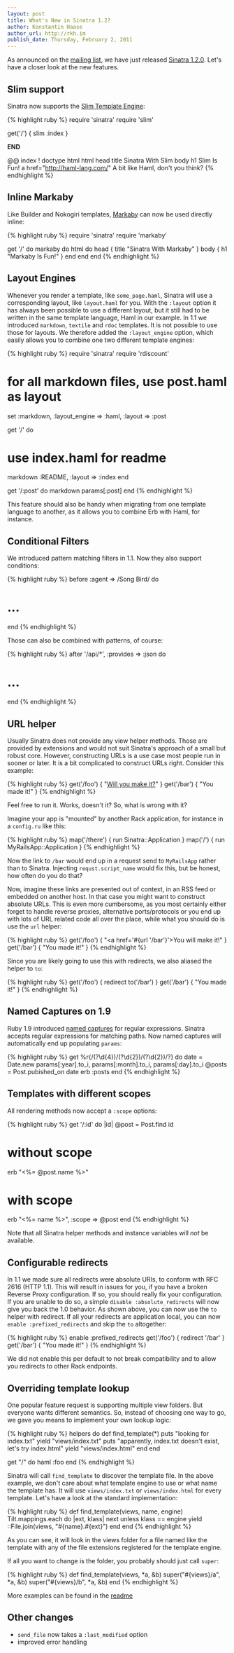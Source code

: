 ```yaml
---
layout: post
title: What's New in Sinatra 1.2?
author: Konstantin Haase
author_url: http://rkh.im
publish_date: Thursday, February 2, 2011
---
```


As announced on the [mailing list](http://groups.google.com/group/sinatrarb), we
have just released [Sinatra
1.2.0](https://rubygems.org/gems/sinatra/versions/1.2.0). Let's have a closer
look at the new features.

## Slim support

Sinatra now supports the [Slim Template Engine](http://slim-lang.com/):

{% highlight ruby %}
require 'sinatra'
require 'slim'

get('/') { slim :index }

__END__

@@ index
! doctype html
html
  head
    title Sinatra With Slim
  body
    h1 Slim Is Fun!
    a href="http://haml-lang.com/" A bit like Haml, don't you think?
{% endhighlight %}

## Inline Markaby

Like Builder and Nokogiri templates, [Markaby](http://markaby.rubyforge.org/)
can now be used directly inline:

{% highlight ruby %}
require 'sinatra'
require 'markaby'

get '/' do
  markaby do
    html do
      head { title "Sinatra With Markaby" }
      body { h1 "Markaby Is Fun!" }
    end
  end
end
{% endhighlight %}

## Layout Engines

Whenever you render a template, like `some_page.haml`, Sinatra will use a
corresponding layout, like `layout.haml` for you. With the `:layout` option it
has always been possible to use a different layout, but it still had to be
written in the same template language, Haml in our example. In 1.1 we introduced
`markdown`, `textile` and `rdoc` templates. It is not possible to use those for
layouts. We therefore added the `:layout_engine` option, which easily allows you
to combine one two different template engines:

{% highlight ruby %}
require 'sinatra'
require 'rdiscount'

# for all markdown files, use post.haml as layout
set :markdown, :layout_engine => :haml, :layout => :post

get '/' do
  # use index.haml for readme
  markdown :README, :layout => :index
end

get '/:post' do
  markdown params[:post]
end
{% endhighlight %}

This feature should also be handy when migrating from one template language to
another, as it allows you to combine Erb with Haml, for instance.

## Conditional Filters

We introduced pattern matching filters in 1.1. Now they also support conditions:

{% highlight ruby %}
before :agent => /Song Bird/ do
  # ...
end
{% endhighlight %}

Those can also be combined with patterns, of course:

{% highlight ruby %}
after '/api/*', :provides => :json do
  # ...
end
{% endhighlight %}

## URL helper

Usually Sinatra does not provide any view helper methods. Those are provided by
extensions and would not suit Sinatra's approach of a small but robust core.
However, constructing URLs is a use case most people run in sooner or later.
It is a bit complicated to construct URLs right. Consider this example:

{% highlight ruby %}
get('/foo') { "<a href='/bar'>Will you make it?</a>" }
get('/bar') { "You made it!" }
{% endhighlight %}

Feel free to run it. Works, doesn't it? So, what is wrong with it?

Imagine your app is "mounted" by another Rack application, for instance in a
`config.ru` like this:

{% highlight ruby %}
map('/there') { run Sinatra::Application }
map('/') { run MyRailsApp::Application }
{% endhighlight %}

Now the link to `/bar` would end up in a request send to `MyRailsApp` rather
than to Sinatra. Injecting `requst.script_name` would fix this, but be honest,
how often do you do that?

Now, imagine these links are presented out of context, in an RSS feed or
embedded on another host. In that case you might want to construct absolute
URLs. This is even more cumbersome, as you most certainly either forget to
handle reverse proxies, alternative ports/protocols or you end up with lots of
URL related code all over the place, while what you should do is use the `url`
helper:

{% highlight ruby %}
get('/foo') { "<a href='#{url '/bar'}'>You will make it!</a>" }
get('/bar') { "You made it!" }
{% endhighlight %}

Since you are likely going to use this with redirects, we also aliased the
helper to `to`:

{% highlight ruby %}
get('/foo') { redirect to('/bar') }
get('/bar') { "You made it!" }
{% endhighlight %}

## Named Captures on 1.9

Ruby 1.9 introduced [named captures](http://ruby.runpaint.org/regexps#captures)
for regular expressions. Sinatra accepts regular expressions for matching paths.
Now named captures will automatically end up populating `params`:

{% highlight ruby %}
get %r{/(?<year>\d{4})/(?<month>\d{2})/(?<day>\d{2})/?} do
  date = Date.new params[:year].to_i, params[:month].to_i, params[:day].to_i
  @posts = Post.pubished_on date
  erb :posts
end
{% endhighlight %}

## Templates with different scopes

All rendering methods now accept a `:scope` options:

{% highlight ruby %}
get '/:id' do |id|
  @post = Post.find id

  # without scope
  erb "<%= @post.name %>"

  # with scope
  erb "<%= name %>", :scope => @post
end
{% endhighlight %}

Note that all Sinatra helper methods and instance variables will *not* be
available.

## Configurable redirects

In 1.1 we made sure all redirects were absolute URIs, to conform with RFC 2616
(HTTP 1.1). This will result in issues for you, if you have a broken Reverse
Proxy configuration. If so, you should really fix your configuration. If you are
unable to do so, a simple `disable :absolute_redirects` will now give you back
the 1.0 behavior. As shown above, you can now use the `to` helper with redirect.
If all your redirects are application local, you can now
`enable :prefixed_redirects` and skip the `to` altogether:

{% highlight ruby %}
enable :prefixed_redirects
get('/foo') { redirect '/bar' }
get('/bar') { "You made it!" }
{% endhighlight %}

We did not enable this per default to not break compatibility and to allow you
redirects to other Rack endpoints.

## Overriding template lookup

One popular feature request is supporting multiple view folders. But everyone
wants different semantics. So, instead of choosing one way to go, we gave you
means to implement your own lookup logic:

{% highlight ruby %}
helpers do
  def find_template(*)
    puts "looking for index.txt"
    yield "views/index.txt"
    puts "apparently, index.txt doesn't exist, let's try index.html"
    yield "views/index.html"
  end
end

get "/" do
  haml :foo
end
{% endhighlight %}

Sinatra will call `find_template` to discover the template file. In the above
example, we don't care about what template engine to use or what name the
template has. It will use `views/index.txt` or `views/index.html` for every
template. Let's have a look at the standard implementation:

{% highlight ruby %}
def find_template(views, name, engine)
  Tilt.mappings.each do |ext, klass|
    next unless klass == engine
    yield ::File.join(views, "#{name}.#{ext}")
  end
end
{% endhighlight %}

As you can see, it will look in the views folder for a file named like the
template with any of the file extensions registered for the template engine.

If all you want to change is the folder, you probably should just call `super`:

{% highlight ruby %}
def find_template(views, *a, &b)
  super("#{views}/a", *a, &b)
  super("#{views}/b", *a, &b)
end
{% endhighlight %}

More examples can be found in the
[readme](http://www.sinatrarb.com/intro#Looking%20Up%20Template%20Files)

## Other changes

* `send_file` now takes a `:last_modified` option
* improved error handling